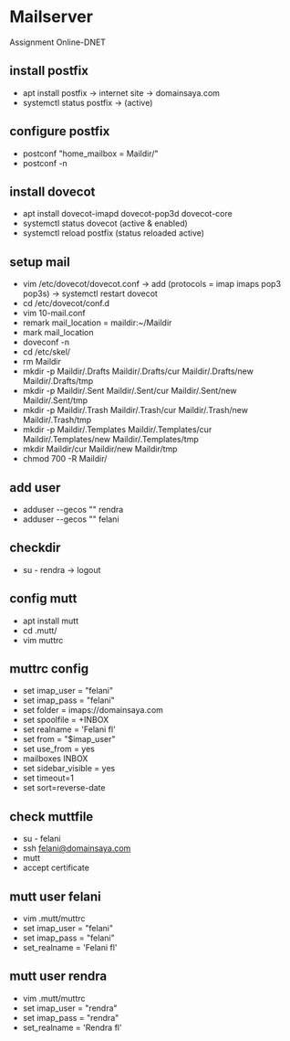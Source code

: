 # Mailserver
Assignment Online-DNET


## install postfix
- apt install postfix -> internet site -> domainsaya.com
- systemctl status postfix -> (active)

## configure postfix
- postconf "home_mailbox = Maildir/"
- postconf -n

## install dovecot
- apt install dovecot-imapd dovecot-pop3d dovecot-core
- systemctl status dovecot (active & enabled)
- systemctl reload postfix (status reloaded active)

## setup mail

- vim /etc/dovecot/dovecot.conf -> add (protocols = imap imaps pop3 pop3s) -> systemctl restart dovecot
- cd /etc/dovecot/conf.d
- vim 10-mail.conf
- remark mail_location = maildir:~/Maildir
- mark mail_location
- doveconf -n
- cd /etc/skel/
- rm Maildir
- mkdir -p Maildir/.Drafts Maildir/.Drafts/cur Maildir/.Drafts/new Maildir/.Drafts/tmp
- mkdir -p Maildir/.Sent Maildir/.Sent/cur Maildir/.Sent/new Maildir/.Sent/tmp
- mkdir -p Maildir/.Trash Maildir/.Trash/cur Maildir/.Trash/new Maildir/.Trash/tmp
- mkdir -p Maildir/.Templates Maildir/.Templates/cur Maildir/.Templates/new Maildir/.Templates/tmp
- mkdir Maildir/cur Maildir/new Maildir/tmp
- chmod 700 -R Maildir/

## add user
- adduser --gecos "" rendra
- adduser --gecos "" felani

## checkdir
- su - rendra -> logout

## config mutt
- apt install mutt
- cd .mutt/
- vim muttrc

## muttrc config
- set imap_user = "felani"
- set imap_pass = "felani"
- set folder = imaps://domainsaya.com
- set spoolfile = +INBOX
- set realname =  'Felani fl'
- set from = "$imap_user"
- set use_from = yes
- mailboxes INBOX
- set sidebar_visible = yes
- set timeout=1
-   set sort=reverse-date

## check muttfile
- su - felani
- ssh felani@domainsaya.com
- mutt
- accept certificate

## mutt user felani
- vim .mutt/muttrc
- set imap_user = "felani"
- set imap_pass = "felani"
- set_realname = 'Felani fl'

## mutt user rendra
- vim .mutt/muttrc
- set imap_user = "rendra"
- set imap_pass = "rendra"
- set_realname = 'Rendra fl'



